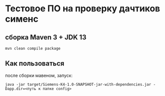 # Тестовое ПО на проверку  дачтиков сименс


## cборка Maven 3 + JDK 13
`mvn clean compile package`

## Как пользоваться
после сборки мавеном, запуск:

`java -jar target/Siemens-K4-1.0-SNAPSHOT-jar-with-dependencies.jar -Dapp.dir=<путь к папке config>`



